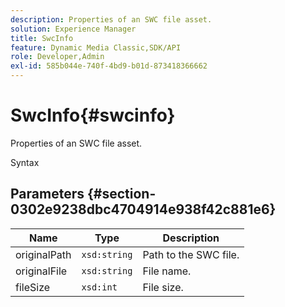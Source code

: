 ```yaml
---
description: Properties of an SWC file asset.
solution: Experience Manager
title: SwcInfo
feature: Dynamic Media Classic,SDK/API
role: Developer,Admin
exl-id: 585b044e-740f-4bd9-b01d-873418366662
---
```

# SwcInfo{#swcinfo}

Properties of an SWC file asset.

 Syntax 

## Parameters {#section-0302e9238dbc4704914e938f42c881e6}

|  Name  | Type  | Description  |
|---|---|---|
|  originalPath  | `xsd:string`  | Path to the SWC file.  |
|  originalFile  | `xsd:string`  | File name.  |
|  fileSize  | `xsd:int`  | File size.  |

